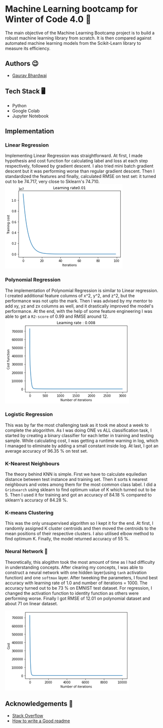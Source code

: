 
# Machine Learning bootcamp for Winter of Code 4.0 🚀

The main objective of the Machine Learning Bootcamp project is to build a robust machine learning library from scratch. It is then compared against automated machine learning models from the Scikit-Learn library to measure its efficiency.


## Authors 😉

- [Gaurav Bhardwaj](https://github.com/gaurav-bhardwaj29)


## Tech Stack 🖥️

 - Python
 - Google Colab
 - Jupyter Notebook


## Implementation

### Linear Regression
Implementing Linear Regression was straightforward. At first, I made hypothesis and cost function for calculating label and loss at each step respectively, followed by gradient descent. I also tried mini batch gradient descent but it was performing worse than regular gradient descent. Then I standardized the features and finally, calculated RMSE on test set: it turned out to be 74.717, very close to Sklearn's 74.710.
![](Images/download.png)
### Polynomial Regression
The implementation of Polynomial Regression is similar to Linear regression. I created additional feature columns of x^2, y^2, and z^2, but the performance was not upto the mark. Then I was advised by my mentor to add xy, yz and zx columns as well, and it drastically improved the model's performance. At the end, with the help of some feature engineering I was able to get a `R2-score` of 0.99 and RMSE around 12.
![](Images/download%20(1).png)
### Logistic Regression
This was by far the most challenging task as it took me about a week to complete the alogorithm. As I was doing ONE vs ALL classification task, I started by creating a binary classifier for each letter in training and testing sample. While calculating cost, I was getting a runtime warning in log, which I managed to eliminate by adding a small constant inside log. At last, I got an average accuracy of 96.35 % on test set.
### K-Nearest Neighbours
The theory behind KNN is simple. First we have to calculate equiledian distance between test instance and training set. Then it sorts k nearest neighbours and votes among them for the most common class label. I did a `Gridsearch` using sklearn to find optimum value of K which turned out to be 5. Then I used it for training and got an accuracy of 84.18 % compared to sklearn's accuracy of 84.28 %.
### K-means Clustering
This was the only unsupervised algorithm so I kept it for the end. At first, I randomly assigned K cluster centroids and then  moved the centroids to the mean positions of their respective clusters. I also utilised elbow method to find optimum K. Finally, the model returned accuracy of 55 %.
### Neural Network 🥲
Theoretically, this alogithm took the most amount of time as I had difficulty in understanding concepts. After clearing my concepts, I was able to construct a neural network with one hidden layer(using `tanh` activation function) and one `softmax` layer. After tweeking the parameters, I found best accuracy with learning rate of 1.0 and number of iterations = 1000. The accuracy turned out to be 73 % on EMNIST test dataset. For regression, I changed the activation function to identity function as others were performing worse. Finally I got RMSE of 12.01 on polynomial dataset and about 71 on linear dataset.

![](Images/__results___3_0.png)

## Acknowledgements 🤝

 - [Stack Overflow](https://stackoverflow.com/)
  - [How to write a Good readme](https://bulldogjob.com/news/449-how-to-write-a-good-readme-for-your-github-project)


